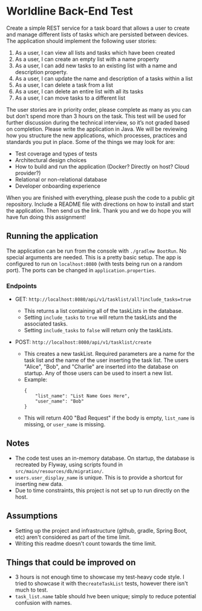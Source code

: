 # Worldline Back-End Test

Create a simple REST service for a task board that allows a user to create and manage different lists of tasks which
are persisted between devices. The application should implement the following user stories:

1) As a user, I can view all lists and tasks which have been created
2) As a user, I can create an empty list with a name property
3) As a user, I can add new tasks to an existing list with a name and description property.
4) As a user, I can update the name and description of a tasks within a list
5) As a user, I can delete a task from a list
6) As a user, I can delete an entire list with all its tasks
7) As a user, I can move tasks to a different list

The user stories are in priority order, please complete as many as you can but don’t spend more than 3 hours on the
task. This test will be used for further discussion during the technical interview, so it’s not graded based on
completion. Please write the application in Java. We will be reviewing how you structure the new applications, which
processes, practices and standards you put in place. Some of the things we may look for are:

- Test coverage and types of tests
- Architectural design choices
- How to build and run the application (Docker? Directly on host? Cloud provider?)
- Relational or non-relational database
- Developer onboarding experience

When you are finished with everything, please push the code to a public git repository. Include a README file with
directions on how to install and start the application. Then send us the link. Thank you and we do hope you will have
fun doing this assignment!

## Running the application
The application can be run from the console with `./gradlew BootRun`. No special arguments are needed.
This is a pretty basic setup. The app is configured to run on `localhost:8080` (with tests being run on a random port). 
The ports can be changed in `application.properties`.

### Endpoints
- GET: `http://localhost:8080/api/v1/tasklist/all?include_tasks=true`
    - This returns a list containing all of the taskLists in the database.
    - Setting `include_tasks` to `true` will return the taskLists and the associated tasks.
    - Setting `include_tasks` to `false` will return only the taskLists.

- POST: `http://localhost:8080/api/v1/tasklist/create`
    - This creates a new taskList. Required parameters are a name for the task list and the name of the user inserting 
        the task list. The users "Alice", "Bob", and "Charlie" are inserted into the database on startup. Any of those 
        users can be used to insert a new list. 
    - Example:
        ```
        {
	        "list_name": "List Name Goes Here",
	        "user_name": "Bob"
        }
        ```
  - This will return 400 "Bad Request" if the body is empty, `list_name` is missing, or `user_name` is missing. 
 

## Notes
- The code test uses an in-memory database. On startup, the database is recreated by Flyway, using scripts found in 
`src/main/resources/db/migration/`.
- `users.user_display_name` is unique. This is to provide a shortcut for inserting new data.
- Due to time constraints, this project is not set up to run directly on the host.

## Assumptions
- Setting up the project and infrastructure (github, gradle, Spring Boot, etc) aren't considered as part of the time 
    limit.
- Writing this readme doesn't count towards the time limit.

## Things that could be improved on
- 3 hours is not enough time to showcase my test-heavy code style. I tried to showcase it with the`createTaskList` 
    tests, however there isn't much to test. 
- `task_list.name` table should hve been unique; simply to reduce potential confusion with names.
